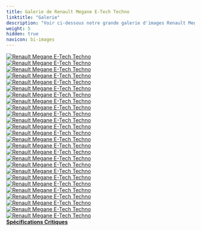 ```yaml
---
title: Galerie de Renault Megane E-Tech Techno
linktitle: "Galerie"
description: "Voir ci-dessous notre grande galerie d'images Renault Megane E-Tech Techno. Cliquez sur les images pour des versions haute résolution."
weight: 5
hidden: true
navicon: bi-images
---
```

<!-- markdownlint-disable MD033 -->
<div class="row" id ="my-gallery">
	<div class="pswp-grid-item col-6 col-md-4">
		<a href="https://media.evkx.net/multimedia/models/renault/megane/megane_e-tech_techno/charging_1.jpeg"
data-pswp-src="https://media.evkx.net/multimedia/models/renault/megane/megane_e-tech_techno/charging_1.jpeg"
data-pswp-width="3000"
data-pswp-height="2134" 
target="_blank">
			<img src="https://media.evkx.net/multimedia/models/renault/megane/megane_e-tech_techno/charging_1_xst.jpeg" alt="Renault Megane E-Tech Techno" class="img-fluid " />
		</a>
	</div>
	<div class="pswp-grid-item col-6 col-md-4">
		<a href="https://media.evkx.net/multimedia/models/renault/megane/megane_e-tech_techno/exterior_1.jpeg"
data-pswp-src="https://media.evkx.net/multimedia/models/renault/megane/megane_e-tech_techno/exterior_1.jpeg"
data-pswp-width="3000"
data-pswp-height="1999" 
target="_blank">
			<img src="https://media.evkx.net/multimedia/models/renault/megane/megane_e-tech_techno/exterior_1_xst.jpeg" alt="Renault Megane E-Tech Techno" class="img-fluid " />
		</a>
	</div>
	<div class="pswp-grid-item col-6 col-md-4">
		<a href="https://media.evkx.net/multimedia/models/renault/megane/megane_e-tech_techno/exterior_2.jpeg"
data-pswp-src="https://media.evkx.net/multimedia/models/renault/megane/megane_e-tech_techno/exterior_2.jpeg"
data-pswp-width="3000"
data-pswp-height="2001" 
target="_blank">
			<img src="https://media.evkx.net/multimedia/models/renault/megane/megane_e-tech_techno/exterior_2_xst.jpeg" alt="Renault Megane E-Tech Techno" class="img-fluid " />
		</a>
	</div>
	<div class="pswp-grid-item col-6 col-md-4">
		<a href="https://media.evkx.net/multimedia/models/renault/megane/megane_e-tech_techno/exterior_3.jpg"
data-pswp-src="https://media.evkx.net/multimedia/models/renault/megane/megane_e-tech_techno/exterior_3.jpg"
data-pswp-width="3000"
data-pswp-height="2000" 
target="_blank">
			<img src="https://media.evkx.net/multimedia/models/renault/megane/megane_e-tech_techno/exterior_3_xst.jpg" alt="Renault Megane E-Tech Techno" class="img-fluid " />
		</a>
	</div>
	<div class="pswp-grid-item col-6 col-md-4">
		<a href="https://media.evkx.net/multimedia/models/renault/megane/megane_e-tech_techno/exterior_4.jpeg"
data-pswp-src="https://media.evkx.net/multimedia/models/renault/megane/megane_e-tech_techno/exterior_4.jpeg"
data-pswp-width="3000"
data-pswp-height="2001" 
target="_blank">
			<img src="https://media.evkx.net/multimedia/models/renault/megane/megane_e-tech_techno/exterior_4_xst.jpeg" alt="Renault Megane E-Tech Techno" class="img-fluid " />
		</a>
	</div>
	<div class="pswp-grid-item col-6 col-md-4">
		<a href="https://media.evkx.net/multimedia/models/renault/megane/megane_e-tech_techno/exterior_5.jpeg"
data-pswp-src="https://media.evkx.net/multimedia/models/renault/megane/megane_e-tech_techno/exterior_5.jpeg"
data-pswp-width="3000"
data-pswp-height="2000" 
target="_blank">
			<img src="https://media.evkx.net/multimedia/models/renault/megane/megane_e-tech_techno/exterior_5_xst.jpeg" alt="Renault Megane E-Tech Techno" class="img-fluid " />
		</a>
	</div>
	<div class="pswp-grid-item col-6 col-md-4">
		<a href="https://media.evkx.net/multimedia/models/renault/megane/megane_e-tech_techno/exterior_6.jpeg"
data-pswp-src="https://media.evkx.net/multimedia/models/renault/megane/megane_e-tech_techno/exterior_6.jpeg"
data-pswp-width="3000"
data-pswp-height="2250" 
target="_blank">
			<img src="https://media.evkx.net/multimedia/models/renault/megane/megane_e-tech_techno/exterior_6_xst.jpeg" alt="Renault Megane E-Tech Techno" class="img-fluid " />
		</a>
	</div>
	<div class="pswp-grid-item col-6 col-md-4">
		<a href="https://media.evkx.net/multimedia/models/renault/megane/megane_e-tech_techno/frontseats_1.jpg"
data-pswp-src="https://media.evkx.net/multimedia/models/renault/megane/megane_e-tech_techno/frontseats_1.jpg"
data-pswp-width="1920"
data-pswp-height="1080" 
target="_blank">
			<img src="https://media.evkx.net/multimedia/models/renault/megane/megane_e-tech_techno/frontseats_1_xst.jpg" alt="Renault Megane E-Tech Techno" class="img-fluid " />
		</a>
	</div>
	<div class="pswp-grid-item col-6 col-md-4">
		<a href="https://media.evkx.net/multimedia/models/renault/megane/megane_e-tech_techno/frontseats_2.jpg.jpeg"
data-pswp-src="https://media.evkx.net/multimedia/models/renault/megane/megane_e-tech_techno/frontseats_2.jpg.jpeg"
data-pswp-width="3000"
data-pswp-height="2250" 
target="_blank">
			<img src="https://media.evkx.net/multimedia/models/renault/megane/megane_e-tech_techno/frontseats_2.jpg_xst.jpeg" alt="Renault Megane E-Tech Techno" class="img-fluid " />
		</a>
	</div>
	<div class="pswp-grid-item col-6 col-md-4">
		<a href="https://media.evkx.net/multimedia/models/renault/megane/megane_e-tech_techno/headlights_1.jpeg"
data-pswp-src="https://media.evkx.net/multimedia/models/renault/megane/megane_e-tech_techno/headlights_1.jpeg"
data-pswp-width="3000"
data-pswp-height="2250" 
target="_blank">
			<img src="https://media.evkx.net/multimedia/models/renault/megane/megane_e-tech_techno/headlights_1_xst.jpeg" alt="Renault Megane E-Tech Techno" class="img-fluid " />
		</a>
	</div>
	<div class="pswp-grid-item col-6 col-md-4">
		<a href="https://media.evkx.net/multimedia/models/renault/megane/megane_e-tech_techno/interior_1.jpeg"
data-pswp-src="https://media.evkx.net/multimedia/models/renault/megane/megane_e-tech_techno/interior_1.jpeg"
data-pswp-width="3000"
data-pswp-height="2000" 
target="_blank">
			<img src="https://media.evkx.net/multimedia/models/renault/megane/megane_e-tech_techno/interior_1_xst.jpeg" alt="Renault Megane E-Tech Techno" class="img-fluid " />
		</a>
	</div>
	<div class="pswp-grid-item col-6 col-md-4">
		<a href="https://media.evkx.net/multimedia/models/renault/megane/megane_e-tech_techno/interior_2.jpeg"
data-pswp-src="https://media.evkx.net/multimedia/models/renault/megane/megane_e-tech_techno/interior_2.jpeg"
data-pswp-width="3000"
data-pswp-height="1999" 
target="_blank">
			<img src="https://media.evkx.net/multimedia/models/renault/megane/megane_e-tech_techno/interior_2_xst.jpeg" alt="Renault Megane E-Tech Techno" class="img-fluid " />
		</a>
	</div>
	<div class="pswp-grid-item col-6 col-md-4">
		<a href="https://media.evkx.net/multimedia/models/renault/megane/megane_e-tech_techno/interior_3.jpeg"
data-pswp-src="https://media.evkx.net/multimedia/models/renault/megane/megane_e-tech_techno/interior_3.jpeg"
data-pswp-width="3000"
data-pswp-height="2000" 
target="_blank">
			<img src="https://media.evkx.net/multimedia/models/renault/megane/megane_e-tech_techno/interior_3_xst.jpeg" alt="Renault Megane E-Tech Techno" class="img-fluid " />
		</a>
	</div>
	<div class="pswp-grid-item col-6 col-md-4">
		<a href="https://media.evkx.net/multimedia/models/renault/megane/megane_e-tech_techno/interior_4.jpeg"
data-pswp-src="https://media.evkx.net/multimedia/models/renault/megane/megane_e-tech_techno/interior_4.jpeg"
data-pswp-width="3000"
data-pswp-height="2250" 
target="_blank">
			<img src="https://media.evkx.net/multimedia/models/renault/megane/megane_e-tech_techno/interior_4_xst.jpeg" alt="Renault Megane E-Tech Techno" class="img-fluid " />
		</a>
	</div>
	<div class="pswp-grid-item col-6 col-md-4">
		<a href="https://media.evkx.net/multimedia/models/renault/megane/megane_e-tech_techno/interior_5.jpeg"
data-pswp-src="https://media.evkx.net/multimedia/models/renault/megane/megane_e-tech_techno/interior_5.jpeg"
data-pswp-width="3000"
data-pswp-height="2250" 
target="_blank">
			<img src="https://media.evkx.net/multimedia/models/renault/megane/megane_e-tech_techno/interior_5_xst.jpeg" alt="Renault Megane E-Tech Techno" class="img-fluid " />
		</a>
	</div>
	<div class="pswp-grid-item col-6 col-md-4">
		<a href="https://media.evkx.net/multimedia/models/renault/megane/megane_e-tech_techno/main_1.jpeg"
data-pswp-src="https://media.evkx.net/multimedia/models/renault/megane/megane_e-tech_techno/main_1.jpeg"
data-pswp-width="3000"
data-pswp-height="2001" 
target="_blank">
			<img src="https://media.evkx.net/multimedia/models/renault/megane/megane_e-tech_techno/main_1_xst.jpeg" alt="Renault Megane E-Tech Techno" class="img-fluid " />
		</a>
	</div>
	<div class="pswp-grid-item col-6 col-md-4">
		<a href="https://media.evkx.net/multimedia/models/renault/megane/megane_e-tech_techno/rearlights_1.jpg"
data-pswp-src="https://media.evkx.net/multimedia/models/renault/megane/megane_e-tech_techno/rearlights_1.jpg"
data-pswp-width="3000"
data-pswp-height="1687" 
target="_blank">
			<img src="https://media.evkx.net/multimedia/models/renault/megane/megane_e-tech_techno/rearlights_1_xst.jpg" alt="Renault Megane E-Tech Techno" class="img-fluid " />
		</a>
	</div>
	<div class="pswp-grid-item col-6 col-md-4">
		<a href="https://media.evkx.net/multimedia/models/renault/megane/megane_e-tech_techno/rearlights_2.jpeg"
data-pswp-src="https://media.evkx.net/multimedia/models/renault/megane/megane_e-tech_techno/rearlights_2.jpeg"
data-pswp-width="3000"
data-pswp-height="2250" 
target="_blank">
			<img src="https://media.evkx.net/multimedia/models/renault/megane/megane_e-tech_techno/rearlights_2_xst.jpeg" alt="Renault Megane E-Tech Techno" class="img-fluid " />
		</a>
	</div>
	<div class="pswp-grid-item col-6 col-md-4">
		<a href="https://media.evkx.net/multimedia/models/renault/megane/megane_e-tech_techno/screens_1.jpeg"
data-pswp-src="https://media.evkx.net/multimedia/models/renault/megane/megane_e-tech_techno/screens_1.jpeg"
data-pswp-width="3000"
data-pswp-height="2001" 
target="_blank">
			<img src="https://media.evkx.net/multimedia/models/renault/megane/megane_e-tech_techno/screens_1_xst.jpeg" alt="Renault Megane E-Tech Techno" class="img-fluid " />
		</a>
	</div>
	<div class="pswp-grid-item col-6 col-md-4">
		<a href="https://media.evkx.net/multimedia/models/renault/megane/megane_e-tech_techno/screens_2.jpg"
data-pswp-src="https://media.evkx.net/multimedia/models/renault/megane/megane_e-tech_techno/screens_2.jpg"
data-pswp-width="2400"
data-pswp-height="1256" 
target="_blank">
			<img src="https://media.evkx.net/multimedia/models/renault/megane/megane_e-tech_techno/screens_2_xst.jpg" alt="Renault Megane E-Tech Techno" class="img-fluid " />
		</a>
	</div>
	<div class="pswp-grid-item col-6 col-md-4">
		<a href="https://media.evkx.net/multimedia/models/renault/megane/megane_e-tech_techno/screens_3.jpeg"
data-pswp-src="https://media.evkx.net/multimedia/models/renault/megane/megane_e-tech_techno/screens_3.jpeg"
data-pswp-width="3000"
data-pswp-height="2250" 
target="_blank">
			<img src="https://media.evkx.net/multimedia/models/renault/megane/megane_e-tech_techno/screens_3_xst.jpeg" alt="Renault Megane E-Tech Techno" class="img-fluid " />
		</a>
	</div>
	<div class="pswp-grid-item col-6 col-md-4">
		<a href="https://media.evkx.net/multimedia/models/renault/megane/megane_e-tech_techno/secondrowseats_1.jpeg"
data-pswp-src="https://media.evkx.net/multimedia/models/renault/megane/megane_e-tech_techno/secondrowseats_1.jpeg"
data-pswp-width="3000"
data-pswp-height="2001" 
target="_blank">
			<img src="https://media.evkx.net/multimedia/models/renault/megane/megane_e-tech_techno/secondrowseats_1_xst.jpeg" alt="Renault Megane E-Tech Techno" class="img-fluid " />
		</a>
	</div>
	<div class="pswp-grid-item col-6 col-md-4">
		<a href="https://media.evkx.net/multimedia/models/renault/megane/megane_e-tech_techno/soundsystem_1.jpeg"
data-pswp-src="https://media.evkx.net/multimedia/models/renault/megane/megane_e-tech_techno/soundsystem_1.jpeg"
data-pswp-width="3000"
data-pswp-height="2000" 
target="_blank">
			<img src="https://media.evkx.net/multimedia/models/renault/megane/megane_e-tech_techno/soundsystem_1_xst.jpeg" alt="Renault Megane E-Tech Techno" class="img-fluid " />
		</a>
	</div>
	<div class="pswp-grid-item col-6 col-md-4">
		<a href="https://media.evkx.net/multimedia/models/renault/megane/megane_e-tech_techno/trunk_1.jpg"
data-pswp-src="https://media.evkx.net/multimedia/models/renault/megane/megane_e-tech_techno/trunk_1.jpg"
data-pswp-width="3000"
data-pswp-height="1688" 
target="_blank">
			<img src="https://media.evkx.net/multimedia/models/renault/megane/megane_e-tech_techno/trunk_1_xst.jpg" alt="Renault Megane E-Tech Techno" class="img-fluid " />
		</a>
	</div>
	<div class="pswp-grid-item col-6 col-md-4">
		<a href="https://media.evkx.net/multimedia/models/renault/megane/megane_e-tech_techno/trunk_2.jpeg"
data-pswp-src="https://media.evkx.net/multimedia/models/renault/megane/megane_e-tech_techno/trunk_2.jpeg"
data-pswp-width="3000"
data-pswp-height="2001" 
target="_blank">
			<img src="https://media.evkx.net/multimedia/models/renault/megane/megane_e-tech_techno/trunk_2_xst.jpeg" alt="Renault Megane E-Tech Techno" class="img-fluid " />
		</a>
	</div>
	<div class="pswp-grid-item col-6 col-md-4">
		<a href="https://media.evkx.net/multimedia/models/renault/megane/megane_e-tech_techno/trunk_3.jpeg"
data-pswp-src="https://media.evkx.net/multimedia/models/renault/megane/megane_e-tech_techno/trunk_3.jpeg"
data-pswp-width="3000"
data-pswp-height="2000" 
target="_blank">
			<img src="https://media.evkx.net/multimedia/models/renault/megane/megane_e-tech_techno/trunk_3_xst.jpeg" alt="Renault Megane E-Tech Techno" class="img-fluid " />
		</a>
	</div>
</div>
<script type="module">
  import PhotoSwipeLightbox from '/js/photoswipe-lightbox.esm.js';
    const lightbox = new PhotoSwipeLightbox({
       gallery: '#my-gallery',
        children: 'a',
        pswpModule: () => import('/js/photoswipe.esm.js')
    });
lightbox.init();
</script>
<div class="mt-3 mb-3">
<a href="../specifications/" class="text-decoration-none text-black">
<strong><i class="bi-arrow-left"></i> Spécifications </strong>
</a>
<a href="../reviews/" class="text-decoration-none text-black float-end">
<strong>Critiques <i class="bi-arrow-right"></i></strong>
</a>
</div>
